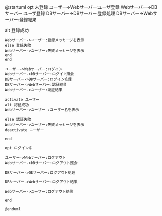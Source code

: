 @startuml
opt 未登録
ユーザー->Webサーバー:ユーザ登録
Webサーバー->DBサーバー:ユーザ登録
DBサーバー->DBサーバー:登録処理
DBサーバー->Webサーバー:登録結果

alt 登録成功
```uml
Webサーバー->ユーザー:登録メッセージを表示
else 登録失敗
Webサーバー->ユーザー:失敗メッセージを表示
end
end

ユーザー->Webサーバー:ログイン
Webサーバー->DBサーバー:ログイン照会
DBサーバー->DBサーバー:ログイン処理
DBサーバー->Webサーバー:認証結果
Webサーバー->ユーザー:認証結果

activate ユーザー
alt 認証成功
Webサーバー->ユーザー :ユーザー名を表示

else 認証失敗
Webサーバー->ユーザー:失敗メッセージを表示
deactivate ユーザー

end

opt ログイン中

ユーザー->Webサーバー:ログアウト
Webサーバー->DBサーバー:ログアウト照会

DBサーバー->DBサーバー:ログアウト処理

DBサーバー->Webサーバー:ログアウト結果

Webサーバー->ユーザー:ログアウト結果

end

@enduml
```
